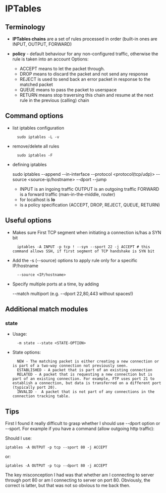 # IPTables

## Terminology 

- **IPTables chains** are a set of rules processed in order (built-in ones are INPUT, OUTPUT, FORWARD)

- **policy** - default behaviour for any non-configured traffic, otherwise the rule is taken into an account
Options:
	- ACCEPT means to let the packet through.
	- DROP means to discard the packet and not send any response
	- REJECT is used to send back an error packet in response to the matched packet
	- QUEUE means to pass the packet to userspace
	- RETURN means stop traversing this chain and resume at the next rule in the previous (calling) chain

## Command options

- list iptables configuration

		sudo iptables -L -v

- remove/delete all rules

		sudo iptables -F

- defining iptables

	sudo iptables --append <chain> --in-interface <interface> --protocol <protocol(tcp/udp)> --source <source-ip/hostname> --dport <destination port number> --jump <target>

	- <chain>
			INPUT is an ingoing traffic
			OUTPUT is an outgoing traffic
			FORWARD is a forward traffic (man-in-the-middle, router)
	- <interface> for localhost is **lo**
	- <target> is a policy specification (ACCEPT, DROP, REJECT, QUEUE, RETURN) 

## Useful options 

- Makes sure First TCP segment when initiating a connection is/has a SYN bit

		iptables -A INPUT -p tcp ! --syn --sport 22 -j ACCEPT # this command allows SSH, if first segment of TCP handshake is SYN bit

- Add the -s (--source) options to apply rule only for a specific IP/hostname

		--source <IP/hostname>

- Specify multiple ports at a time, by adding

	--match multiport (e.g. --dport 22,80,443 without spaces!)

## Additional match modules

### state

- Usage:

		-m state --state <STATE-OPTION>

- State options:

		NEW - The matching packet is either creating a new connection or is part of a two-way connection not previously seen.
		ESTABLISHED - A packet that is part of an existing connection
		RELATED - A packet that is requesting a new connection but is part of an existing connection. For example, FTP uses port 21 to establish a connection, but data is transferred on a different port (typically port 20).
		INVALID -  A packet that is not part of any connections in the connection tracking table.

## Tips

First I found it really difficult to grasp whether I should use --dport option or --sport.
For example if you have a command (allow outgoing http traffic):

Should I use:

	iptables -A OUTPUT -p tcp --sport 80 -j ACCEPT	

or:

	iptables -A OUTPUT -p tcp --dport 80 -j ACCEPT	

The key misconception I had was that whether am I connecting to server through port 80 or am I connecting to server on port 80. Obviously, the correct is latter, but that was not so obvious to me back then.
